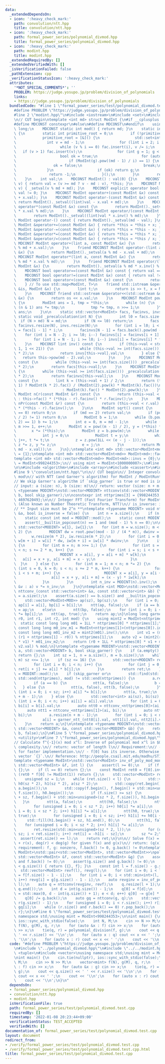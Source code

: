 ```yaml
---
data:
  _extendedDependsOn:
  - icon: ':heavy_check_mark:'
    path: convolution/ntt.hpp
    title: convolution/ntt.hpp
  - icon: ':heavy_check_mark:'
    path: formal_power_series/polynomial_divmod.hpp
    title: formal_power_series/polynomial_divmod.hpp
  - icon: ':heavy_check_mark:'
    path: modint.hpp
    title: modint.hpp
  _extendedRequiredBy: []
  _extendedVerifiedWith: []
  _isVerificationFailed: false
  _pathExtension: cpp
  _verificationStatusIcon: ':heavy_check_mark:'
  attributes:
    '*NOT_SPECIAL_COMMENTS*': ''
    PROBLEM: https://judge.yosupo.jp/problem/division_of_polynomials
    links:
    - https://judge.yosupo.jp/problem/division_of_polynomials
  bundledCode: "#line 1 \"formal_power_series/test/polynomial_divmod.test.cpp\"\n\
    #define PROBLEM \"https://judge.yosupo.jp/problem/division_of_polynomials\"\n\
    #line 2 \"modint.hpp\"\n#include <iostream>\n#include <set>\n#include <vector>\n\
    \n// CUT begin\ntemplate <int md> struct ModInt {\n#if __cplusplus >= 201402L\n\
    #define MDCONST constexpr\n#else\n#define MDCONST\n#endif\n    using lint = long\
    \ long;\n    MDCONST static int mod() { return md; }\n    static int get_primitive_root()\
    \ {\n        static int primitive_root = 0;\n        if (!primitive_root) {\n\
    \            primitive_root = [&]() {\n                std::set<int> fac;\n  \
    \              int v = md - 1;\n                for (lint i = 2; i * i <= v; i++)\n\
    \                    while (v % i == 0) fac.insert(i), v /= i;\n             \
    \   if (v > 1) fac.insert(v);\n                for (int g = 1; g < md; g++) {\n\
    \                    bool ok = true;\n                    for (auto i : fac)\n\
    \                        if (ModInt(g).pow((md - 1) / i) == 1) {\n           \
    \                 ok = false;\n                            break;\n          \
    \              }\n                    if (ok) return g;\n                }\n \
    \               return -1;\n            }();\n        }\n        return primitive_root;\n\
    \    }\n    int val;\n    MDCONST ModInt() : val(0) {}\n    MDCONST ModInt &_setval(lint\
    \ v) { return val = (v >= md ? v - md : v), *this; }\n    MDCONST ModInt(lint\
    \ v) { _setval(v % md + md); }\n    MDCONST explicit operator bool() const { return\
    \ val != 0; }\n    MDCONST ModInt operator+(const ModInt &x) const { return ModInt()._setval((lint)val\
    \ + x.val); }\n    MDCONST ModInt operator-(const ModInt &x) const {\n       \
    \ return ModInt()._setval((lint)val - x.val + md);\n    }\n    MDCONST ModInt\
    \ operator*(const ModInt &x) const {\n        return ModInt()._setval((lint)val\
    \ * x.val % md);\n    }\n    MDCONST ModInt operator/(const ModInt &x) const {\n\
    \        return ModInt()._setval((lint)val * x.inv() % md);\n    }\n    MDCONST\
    \ ModInt operator-() const { return ModInt()._setval(md - val); }\n    MDCONST\
    \ ModInt &operator+=(const ModInt &x) { return *this = *this + x; }\n    MDCONST\
    \ ModInt &operator-=(const ModInt &x) { return *this = *this - x; }\n    MDCONST\
    \ ModInt &operator*=(const ModInt &x) { return *this = *this * x; }\n    MDCONST\
    \ ModInt &operator/=(const ModInt &x) { return *this = *this / x; }\n    friend\
    \ MDCONST ModInt operator+(lint a, const ModInt &x) {\n        return ModInt()._setval(a\
    \ % md + x.val);\n    }\n    friend MDCONST ModInt operator-(lint a, const ModInt\
    \ &x) {\n        return ModInt()._setval(a % md - x.val + md);\n    }\n    friend\
    \ MDCONST ModInt operator*(lint a, const ModInt &x) {\n        return ModInt()._setval(a\
    \ % md * x.val % md);\n    }\n    friend MDCONST ModInt operator/(lint a, const\
    \ ModInt &x) {\n        return ModInt()._setval(a % md * x.inv() % md);\n    }\n\
    \    MDCONST bool operator==(const ModInt &x) const { return val == x.val; }\n\
    \    MDCONST bool operator!=(const ModInt &x) const { return val != x.val; }\n\
    \    MDCONST bool operator<(const ModInt &x) const {\n        return val < x.val;\n\
    \    } // To use std::map<ModInt, T>\n    friend std::istream &operator>>(std::istream\
    \ &is, ModInt &x) {\n        lint t;\n        return is >> t, x = ModInt(t), is;\n\
    \    }\n    MDCONST friend std::ostream &operator<<(std::ostream &os, const ModInt\
    \ &x) {\n        return os << x.val;\n    }\n    MDCONST ModInt pow(lint n) const\
    \ {\n        ModInt ans = 1, tmp = *this;\n        while (n) {\n            if\
    \ (n & 1) ans *= tmp;\n            tmp *= tmp, n >>= 1;\n        }\n        return\
    \ ans;\n    }\n\n    static std::vector<ModInt> facs, facinvs, invs;\n    MDCONST\
    \ static void _precalculation(int N) {\n        int l0 = facs.size();\n      \
    \  if (N > md) N = md;\n        if (N <= l0) return;\n        facs.resize(N),\
    \ facinvs.resize(N), invs.resize(N);\n        for (int i = l0; i < N; i++) facs[i]\
    \ = facs[i - 1] * i;\n        facinvs[N - 1] = facs.back().pow(md - 2);\n    \
    \    for (int i = N - 2; i >= l0; i--) facinvs[i] = facinvs[i + 1] * (i + 1);\n\
    \        for (int i = N - 1; i >= l0; i--) invs[i] = facinvs[i] * facs[i - 1];\n\
    \    }\n    MDCONST lint inv() const {\n        if (this->val < std::min(md >>\
    \ 1, 1 << 21)) {\n            while (this->val >= int(facs.size())) _precalculation(facs.size()\
    \ * 2);\n            return invs[this->val].val;\n        } else {\n         \
    \   return this->pow(md - 2).val;\n        }\n    }\n    MDCONST ModInt fac()\
    \ const {\n        while (this->val >= int(facs.size())) _precalculation(facs.size()\
    \ * 2);\n        return facs[this->val];\n    }\n    MDCONST ModInt facinv() const\
    \ {\n        while (this->val >= int(facs.size())) _precalculation(facs.size()\
    \ * 2);\n        return facinvs[this->val];\n    }\n    MDCONST ModInt doublefac()\
    \ const {\n        lint k = (this->val + 1) / 2;\n        return (this->val &\
    \ 1) ? ModInt(k * 2).fac() / (ModInt(2).pow(k) * ModInt(k).fac())\n          \
    \                     : ModInt(k).fac() * ModInt(2).pow(k);\n    }\n    MDCONST\
    \ ModInt nCr(const ModInt &r) const {\n        return (this->val < r.val) ? 0\
    \ : this->fac() * (*this - r).facinv() * r.facinv();\n    }\n    MDCONST ModInt\
    \ nPr(const ModInt &r) const {\n        return (this->val < r.val) ? 0 : this->fac()\
    \ * (*this - r).facinv();\n    }\n\n    ModInt sqrt() const {\n        if (val\
    \ == 0) return 0;\n        if (md == 2) return val;\n        if (pow((md - 1)\
    \ / 2) != 1) return 0;\n        ModInt b = 1;\n        while (b.pow((md - 1) /\
    \ 2) == 1) b += 1;\n        int e = 0, m = md - 1;\n        while (m % 2 == 0)\
    \ m >>= 1, e++;\n        ModInt x = pow((m - 1) / 2), y = (*this) * x * x;\n \
    \       x *= (*this);\n        ModInt z = b.pow(m);\n        while (y != 1) {\n\
    \            int j = 0;\n            ModInt t = y;\n            while (t != 1)\
    \ j++, t *= t;\n            z = z.pow(1LL << (e - j - 1));\n            x *= z,\
    \ z *= z, y *= z;\n            e = j;\n        }\n        return ModInt(std::min(x.val,\
    \ md - x.val));\n    }\n};\ntemplate <int md> std::vector<ModInt<md>> ModInt<md>::facs\
    \ = {1};\ntemplate <int md> std::vector<ModInt<md>> ModInt<md>::facinvs = {1};\n\
    template <int md> std::vector<ModInt<md>> ModInt<md>::invs = {0};\n// using mint\
    \ = ModInt<998244353>;\n// using mint = ModInt<1000000007>;\n#line 3 \"convolution/ntt.hpp\"\
    \n\n#include <algorithm>\n#include <array>\n#include <cassert>\n#include <tuple>\n\
    #line 9 \"convolution/ntt.hpp\"\n\n// CUT begin\n// Integer convolution for arbitrary\
    \ mod\n// with NTT (and Garner's algorithm) for ModInt / ModIntRuntime class.\n\
    // We skip Garner's algorithm if `skip_garner` is true or mod is in `nttprimes`.\n\
    // input: a (size: n), b (size: m)\n// return: vector (size: n + m - 1)\ntemplate\
    \ <typename MODINT>\nstd::vector<MODINT> nttconv(std::vector<MODINT> a, std::vector<MODINT>\
    \ b, bool skip_garner);\n\nconstexpr int nttprimes[3] = {998244353, 167772161,\
    \ 469762049};\n\n// Integer FFT (Fast Fourier Transform) for ModInt class\n//\
    \ (Also known as Number Theoretic Transform, NTT)\n// is_inverse: inverse transform\n\
    // ** Input size must be 2^n **\ntemplate <typename MODINT> void ntt(std::vector<MODINT>\
    \ &a, bool is_inverse = false) {\n    int n = a.size();\n    if (n == 1) return;\n\
    \    static const int mod = MODINT::mod();\n    static const MODINT root = MODINT::get_primitive_root();\n\
    \    assert(__builtin_popcount(n) == 1 and (mod - 1) % n == 0);\n\n    static\
    \ std::vector<MODINT> w{1}, iw{1};\n    for (int m = w.size(); m < n / 2; m *=\
    \ 2) {\n        MODINT dw = root.pow((mod - 1) / (4 * m)), dwinv = 1 / dw;\n \
    \       w.resize(m * 2), iw.resize(m * 2);\n        for (int i = 0; i < m; i++)\
    \ w[m + i] = w[i] * dw, iw[m + i] = iw[i] * dwinv;\n    }\n\n    if (!is_inverse)\
    \ {\n        for (int m = n; m >>= 1;) {\n            for (int s = 0, k = 0; s\
    \ < n; s += 2 * m, k++) {\n                for (int i = s; i < s + m; i++) {\n\
    \                    MODINT x = a[i], y = a[i + m] * w[k];\n                 \
    \   a[i] = x + y, a[i + m] = x - y;\n                }\n            }\n      \
    \  }\n    } else {\n        for (int m = 1; m < n; m *= 2) {\n            for\
    \ (int s = 0, k = 0; s < n; s += 2 * m, k++) {\n                for (int i = s;\
    \ i < s + m; i++) {\n                    MODINT x = a[i], y = a[i + m];\n    \
    \                a[i] = x + y, a[i + m] = (x - y) * iw[k];\n                }\n\
    \            }\n        }\n        int n_inv = MODINT(n).inv();\n        for (auto\
    \ &v : a) v *= n_inv;\n    }\n}\ntemplate <int MOD>\nstd::vector<ModInt<MOD>>\
    \ nttconv_(const std::vector<int> &a, const std::vector<int> &b) {\n    int sz\
    \ = a.size();\n    assert(a.size() == b.size() and __builtin_popcount(sz) == 1);\n\
    \    std::vector<ModInt<MOD>> ap(sz), bp(sz);\n    for (int i = 0; i < sz; i++)\
    \ ap[i] = a[i], bp[i] = b[i];\n    ntt(ap, false);\n    if (a == b)\n        bp\
    \ = ap;\n    else\n        ntt(bp, false);\n    for (int i = 0; i < sz; i++) ap[i]\
    \ *= bp[i];\n    ntt(ap, true);\n    return ap;\n}\nlong long garner_ntt_(int\
    \ r0, int r1, int r2, int mod) {\n    using mint2 = ModInt<nttprimes[2]>;\n  \
    \  static const long long m01 = 1LL * nttprimes[0] * nttprimes[1];\n    static\
    \ const long long m0_inv_m1 = ModInt<nttprimes[1]>(nttprimes[0]).inv();\n    static\
    \ const long long m01_inv_m2 = mint2(m01).inv();\n\n    int v1 = (m0_inv_m1 *\
    \ (r1 + nttprimes[1] - r0)) % nttprimes[1];\n    auto v2 = (mint2(r2) - r0 - mint2(nttprimes[0])\
    \ * v1) * m01_inv_m2;\n    return (r0 + 1LL * nttprimes[0] * v1 + m01 % mod *\
    \ v2.val) % mod;\n}\ntemplate <typename MODINT>\nstd::vector<MODINT> nttconv(std::vector<MODINT>\
    \ a, std::vector<MODINT> b, bool skip_garner) {\n    if (a.empty() or b.empty())\
    \ return {};\n    int sz = 1, n = a.size(), m = b.size();\n    while (sz < n +\
    \ m) sz <<= 1;\n    if (sz <= 16) {\n        std::vector<MODINT> ret(n + m - 1);\n\
    \        for (int i = 0; i < n; i++) {\n            for (int j = 0; j < m; j++)\
    \ ret[i + j] += a[i] * b[j];\n        }\n        return ret;\n    }\n    int mod\
    \ = MODINT::mod();\n    if (skip_garner or\n        std::find(std::begin(nttprimes),\
    \ std::end(nttprimes), mod) != std::end(nttprimes)) {\n        a.resize(sz), b.resize(sz);\n\
    \        if (a == b) {\n            ntt(a, false);\n            b = a;\n     \
    \   } else {\n            ntt(a, false), ntt(b, false);\n        }\n        for\
    \ (int i = 0; i < sz; i++) a[i] *= b[i];\n        ntt(a, true);\n        a.resize(n\
    \ + m - 1);\n    } else {\n        std::vector<int> ai(sz), bi(sz);\n        for\
    \ (int i = 0; i < n; i++) ai[i] = a[i].val;\n        for (int i = 0; i < m; i++)\
    \ bi[i] = b[i].val;\n        auto ntt0 = nttconv_<nttprimes[0]>(ai, bi);\n   \
    \     auto ntt1 = nttconv_<nttprimes[1]>(ai, bi);\n        auto ntt2 = nttconv_<nttprimes[2]>(ai,\
    \ bi);\n        a.resize(n + m - 1);\n        for (int i = 0; i < n + m - 1; i++)\n\
    \            a[i] = garner_ntt_(ntt0[i].val, ntt1[i].val, ntt2[i].val, mod);\n\
    \    }\n    return a;\n}\n\ntemplate <typename MODINT>\nstd::vector<MODINT> nttconv(const\
    \ std::vector<MODINT> &a, const std::vector<MODINT> &b) {\n    return nttconv<MODINT>(a,\
    \ b, false);\n}\n#line 5 \"formal_power_series/polynomial_divmod.hpp\"\n#include\
    \ <utility>\n#line 7 \"formal_power_series/polynomial_divmod.hpp\"\n\n// CUT begin\n\
    // Calculate f^{-1}(x) mod x^l: Inverse of polynomial mod x^l in $O(N \\log N)$\
    \ complexity.\n// return: vector of length l\n// Requirement:\n// - NTT-friendliness\
    \ for faster implementation.\n// - f[0] has its inverse. Otherwise, return empty\
    \ vector `{}`.\n// Reference: http://people.csail.mit.edu/madhu/ST12/scribe/lect06.pdf\n\
    template <typename ModInt>\nstd::vector<ModInt> inv_of_poly_mod_monomial(const\
    \ std::vector<ModInt> &f, int l) {\n    assert(l >= 0);\n    if (f.empty()) return\
    \ {};\n    if (l == 0) return {};\n    const ModInt ret0 = f[0].inv();\n    if\
    \ (ret0 * f[0] != ModInt(1)) return {};\n    std::vector<ModInt> ret{ret0};\n\
    \    unsigned sz = 1;\n    while (ret.size() < l) {\n        std::vector<ModInt>\
    \ h0(sz * 2), h1(sz * 2), a(sz * 2);\n        std::copy(ret.begin(), ret.end(),\
    \ a.begin());\n        std::copy(f.begin(), f.begin() + std::min<unsigned>(sz,\
    \ f.size()), h0.begin());\n        if (f.size() >= sz) {\n            std::copy(f.begin()\
    \ + sz, f.begin() + std::min<unsigned>(sz * 2, f.size()), h1.begin());\n     \
    \   }\n        ntt(a, false);\n        ntt(h0, false);\n        ntt(h1, false);\n\
    \        for (unsigned i = 0; i < sz * 2; i++) h0[i] *= a[i];\n        for (unsigned\
    \ i = 0; i < sz * 2; i++) h1[i] *= a[i];\n        ntt(h0, true);\n        ntt(h1,\
    \ true);\n        for (unsigned i = 0; i < sz; i++) h1[i] += h0[i + sz];\n   \
    \     std::fill(h1.begin() + sz, h1.end(), 0);\n        ntt(h1, false);\n    \
    \    for (unsigned i = 0; i < sz * 2; i++) h1[i] *= a[i];\n        ntt(h1, true);\n\
    \        ret.resize(std::min<unsigned>(sz * 2, l));\n        for (unsigned i =\
    \ sz; i < ret.size(); i++) ret[i] = -h1[i - sz];\n        sz *= 2;\n    }\n  \
    \  assert(ret.size() == l);\n    return ret;\n}\n\n// Solve f(x) = g(x) * q(x)\
    \ + r(x), deg(r) < deg(g) for given f(x) and g(x)\n// return: (q(x), r(x))\n//\
    \ requirement: f, g: nonzero, f.back() != 0, g.back() != 0\ntemplate <typename\
    \ ModInt>\nstd::pair<std::vector<ModInt>, std::vector<ModInt>>\npolynomial_division(const\
    \ std::vector<ModInt> &f, const std::vector<ModInt> &g) {\n    assert(f.size()\
    \ and f.back() != 0);\n    assert(g.size() and g.back() != 0);\n    if (f.size()\
    \ < g.size()) { return {{}, f}; }\n    const int l = f.size() - g.size();\n  \
    \  std::vector<ModInt> revf(l), revg(l);\n    for (int i = 0; i < l; i++) revf[i]\
    \ = f[f.size() - 1 - i];\n    for (int i = 0; i < std::min<int>(l, g.size());\
    \ i++) revg[i] = g[g.size() - 1 - i];\n    auto revginv = inv_of_poly_mod_monomial(revg,\
    \ l);\n    auto q = nttconv(revginv, revf);\n    q.resize(l + 1);\n    std::reverse(q.begin(),\
    \ q.end());\n    int d = int(g.size()) - 1;\n    q[0] = f[d];\n    for (int e\
    \ = std::max(0, d - int(q.size()) + 1); e < d; e++) q[0] -= g[e] * q[d - e];\n\
    \    q[0] /= g.back();\n    auto gq = nttconv(g, q);\n    std::vector<ModInt>\
    \ r(g.size() - 1);\n    for (unsigned i = 0; i < r.size(); i++) r[i] = f[i] -\
    \ gq[i];\n    while (r.size() and r.back() == 0) r.pop_back();\n    return {q,\
    \ r};\n}\n#line 6 \"formal_power_series/test/polynomial_divmod.test.cpp\"\nusing\
    \ namespace std;\nusing mint = ModInt<998244353>;\n\nint main() {\n    cin.tie(nullptr),\
    \ ios::sync_with_stdio(false);\n    int N, M;\n    cin >> N >> M;\n    vector<mint>\
    \ f(N), g(M), q, r;\n    for (auto &x : f) cin >> x;\n    for (auto &x : g) cin\
    \ >> x;\n    tie(q, r) = polynomial_division(f, g);\n    cout << q.size() << '\
    \ ' << r.size() << '\\n';\n    for (auto x : q) cout << x << ' ';\n    cout <<\
    \ '\\n';\n    for (auto x : r) cout << x << ' ';\n    cout << '\\n';\n}\n"
  code: "#define PROBLEM \"https://judge.yosupo.jp/problem/division_of_polynomials\"\
    \n#include \"../polynomial_divmod.hpp\"\n#include \"../../modint.hpp\"\n#include\
    \ <tuple>\n#include <vector>\nusing namespace std;\nusing mint = ModInt<998244353>;\n\
    \nint main() {\n    cin.tie(nullptr), ios::sync_with_stdio(false);\n    int N,\
    \ M;\n    cin >> N >> M;\n    vector<mint> f(N), g(M), q, r;\n    for (auto &x\
    \ : f) cin >> x;\n    for (auto &x : g) cin >> x;\n    tie(q, r) = polynomial_division(f,\
    \ g);\n    cout << q.size() << ' ' << r.size() << '\\n';\n    for (auto x : q)\
    \ cout << x << ' ';\n    cout << '\\n';\n    for (auto x : r) cout << x << ' ';\n\
    \    cout << '\\n';\n}\n"
  dependsOn:
  - formal_power_series/polynomial_divmod.hpp
  - convolution/ntt.hpp
  - modint.hpp
  isVerificationFile: true
  path: formal_power_series/test/polynomial_divmod.test.cpp
  requiredBy: []
  timestamp: '2022-01-08 20:23:44+09:00'
  verificationStatus: TEST_ACCEPTED
  verifiedWith: []
documentation_of: formal_power_series/test/polynomial_divmod.test.cpp
layout: document
redirect_from:
- /verify/formal_power_series/test/polynomial_divmod.test.cpp
- /verify/formal_power_series/test/polynomial_divmod.test.cpp.html
title: formal_power_series/test/polynomial_divmod.test.cpp
---
```

